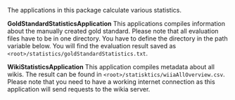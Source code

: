 The applications in this package calculate various statistics.

**GoldStandardStatisticsApplication**
This applications compiles information about the manually created gold standard.
Please note that all evaluation files have to be in one directory.
You have to define the directory in the path variable below.
You will find the evaluation result saved as `<root>/statistics/goldStandardStatistics.txt`.
<br/>

**WikiStatisticsApplication**
This application compiles metadata about all wikis. The result can be found in 
`<root>/statisktics/wiiaAllOverview.csv`. Please note that you need to have a working 
internet connection as this application will send requests to the wikia server.